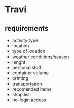 # Travi

## requirements

* activity type
* location
* type of location
* weather conditions/season
* lenght
* personal stuff
* container volume
* printing
* transportation
* recomended items
* shop list
* no-login access
